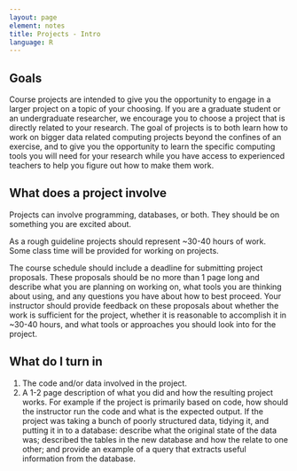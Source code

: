 ```yaml
---
layout: page
element: notes
title: Projects - Intro
language: R
---
```


## Goals

Course projects are intended to give you the opportunity to engage in a larger
project on a topic of your choosing. If you are a graduate student or an
undergraduate researcher, we encourage you to choose a project that is directly
related to your research. The goal of projects is to both learn how to work on
bigger data related computing projects beyond the confines of an exercise, and
to give you the opportunity to learn the specific computing tools you will need
for your research while you have access to experienced teachers to help you
figure out how to make them work.

## What does a project involve

Projects can involve programming, databases, or both. They should be on
something you are excited about.

As a rough guideline projects should represent ~30-40 hours of work. Some class
time will be provided for working on projects.

The course schedule should include a deadline for submitting project
proposals. These proposals should be no more than 1 page long and describe what
you are planning on working on, what tools you are thinking about using, and any
questions you have about how to best proceed. Your instructor should provide
feedback on these proposals about whether the work is sufficient for the
project, whether it is reasonable to accomplish it in ~30-40 hours, and what
tools or approaches you should look into for the project.

## What do I turn in

1. The code and/or data involved in the project.
2. A 1-2 page description of what you did and how the resulting project
   works. For example if the project is primarily based on code, how should the
   instructor run the code and what is the expected output. If the project was
   taking a bunch of poorly structured data, tidying it, and putting it in to a
   database: describe what the original state of the data was; described the
   tables in the new database and how the relate to one other; and provide an
   example of a query that extracts useful information from the database. 
